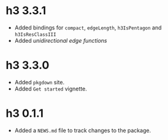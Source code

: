# h3 3.3.1

* Added bindings for `compact`, `edgeLength`, `h3IsPentagon` and `h3IsResClassIII`
* Added _unidirectional edge functions_

# h3 3.3.0

* Added `pkgdown` site.
* Added `Get started` vignette.

# h3 0.1.1

* Added a `NEWS.md` file to track changes to the package.
